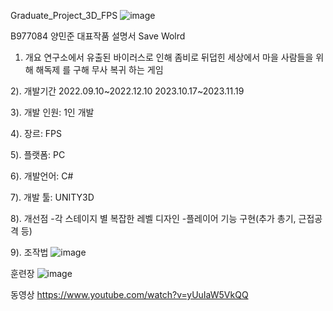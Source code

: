  Graduate_Project_3D_FPS
 ![image](https://github.com/juneisjune/Graduate_Project_3D_FPS/assets/96441874/5416e7d7-292f-4343-8296-eac5680ca204)

B977084 양민준 대표작품 설명서
Save Wolrd
1) 개요 
      연구소에서 유출된 바이러스로 인해 좀비로
      뒤덥힌 세상에서 마을 사람들을 위해 해독제
      를 구해 무사 복귀 하는 게임
   
2). 개발기간 
    2022.09.10~2022.12.10
    2023.10.17~2023.11.19
    
3). 개발 인원: 1인 개발

4). 장르: FPS

5). 플랫폼: PC

6). 개발언어: C#

7). 개발 툴: UNITY3D

8). 개선점 
    -각 스테이지 별 복잡한 레벨 디자인 
       -플레이어 기능 구현(추가 총기, 근접공격 등)

9). 조작법
![image](https://github.com/juneisjune/Graduate_Project_3D_FPS/assets/96441874/ae3449be-fe78-491a-9cc8-68fbd99cb670)



훈련장
![image](https://github.com/juneisjune/Graduate_Project_3D_FPS/assets/96441874/6eb2c059-ccf3-46b4-a160-f6a6ffcab01d)

동영상
https://www.youtube.com/watch?v=yUuIaW5VkQQ

